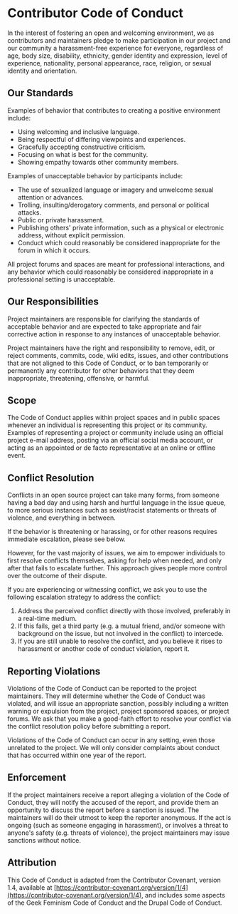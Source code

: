 # Contributor Code of Conduct

In the interest of fostering an open and welcoming environment, we as
contributors and maintainers pledge to make participation in our project and our
community a harassment-free experience for everyone, regardless of age, body
size, disability, ethnicity, gender identity and expression, level of
experience, nationality, personal appearance, race, religion, or sexual identity
and orientation.

## Our Standards

Examples of behavior that contributes to creating a positive environment include:

- Using welcoming and inclusive language.
- Being respectful of differing viewpoints and experiences.
- Gracefully accepting constructive criticism.
- Focusing on what is best for the community.
- Showing empathy towards other community members.

Examples of unacceptable behavior by participants include:

- The use of sexualized language or imagery and unwelcome sexual attention or
  advances.
- Trolling, insulting/derogatory comments, and personal or political attacks.
- Public or private harassment.
- Publishing others' private information, such as a physical or electronic
  address, without explicit permission.
- Conduct which could reasonably be considered inappropriate for the forum in
  which it occurs.

All project forums and spaces are meant for professional interactions, and any behavior which could reasonably be considered inappropriate in a professional setting is unacceptable.

## Our Responsibilities

Project maintainers are responsible for clarifying the standards of acceptable behavior and are expected to take appropriate and fair corrective action in response to any instances of unacceptable behavior.

Project maintainers have the right and responsibility to remove, edit, or reject comments, commits, code, wiki edits, issues, and other contributions that are not aligned to this Code of Conduct, or to ban temporarily or permanently any contributor for other behaviors that they deem inappropriate, threatening, offensive, or harmful.

## Scope

The Code of Conduct applies within project spaces and in public spaces whenever an individual is representing this project or its community. Examples of representing a project or community include using an official project e-mail address, posting via an official social media account, or acting as an appointed or de facto representative at an online or offline event.

## Conflict Resolution

Conflicts in an open source project can take many forms, from someone having a bad day and using harsh and hurtful language in the issue queue, to more serious instances such as sexist/racist statements or threats of violence, and everything in between.

If the behavior is threatening or harassing, or for other reasons requires immediate escalation, please see below.

However, for the vast majority of issues, we aim to empower individuals to first resolve conflicts themselves, asking for help when needed, and only after that fails to escalate further. This approach gives people more control over the outcome of their dispute.

If you are experiencing or witnessing conflict, we ask you to use the following escalation strategy to address the conflict:

1. Address the perceived conflict directly with those involved, preferably in a
   real-time medium.
2. If this fails, get a third party (e.g. a mutual friend, and/or someone with
   background on the issue, but not involved in the conflict) to intercede.
3. If you are still unable to resolve the conflict, and you believe it rises to
   harassment or another code of conduct violation, report it.

## Reporting Violations

Violations of the Code of Conduct can be reported to the project maintainers. They will determine whether the Code of Conduct was violated, and will issue an appropriate sanction, possibly including a written warning or expulsion from the project, project sponsored spaces, or project forums.
We ask that you make a good-faith effort to resolve your conflict via the conflict resolution policy before submitting a report.

Violations of the Code of Conduct can occur in any setting, even those unrelated to the project. We will only consider complaints about conduct that has occurred within one year of the report.

## Enforcement

If the project maintainers receive a report alleging a violation of the Code of Conduct, they will notify the accused of the report, and provide them an opportunity to discuss the report before a sanction is issued. The maintainers will do their utmost to keep the reporter anonymous.
If the act is ongoing (such as someone engaging in harassment), or involves a threat to anyone's safety (e.g. threats of violence), the project maintainers may issue sanctions without notice.

## Attribution

This Code of Conduct is adapted from the Contributor Covenant, version 1.4, available at [https://contributor-covenant.org/version/1/4](https://contributor-covenant.org/version/1/4), and includes some aspects of the Geek Feminism Code of Conduct and the Drupal Code of Conduct.
